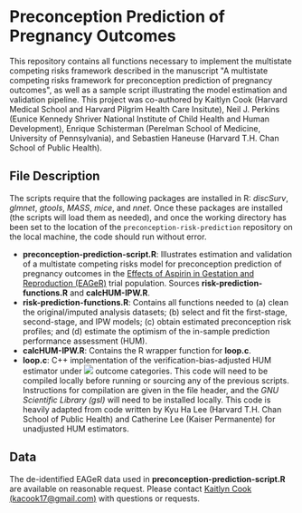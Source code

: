 # Preconception Prediction of Pregnancy Outcomes
This repository contains all functions necessary to implement the multistate competing risks framework described in the manuscript "A multistate competing risks framework for preconception prediction of pregnancy outcomes", as well as a sample script illustrating the model estimation and validation pipeline. This project was co-authored by Kaitlyn Cook (Harvard Medical School and Harvard Pilgrim Health Care Insitute), Neil J. Perkins (Eunice Kennedy Shriver National Institute of Child Health and Human Development), Enrique Schisterman (Perelman School of Medicine, University of Pennsylvania), and Sebastien Haneuse (Harvard T.H. Chan School of Public Health).

## File Description
The scripts require that the following packages are installed in R: *discSurv*, *glmnet*, *gtools*, *MASS*, *mice*, and *nnet*. Once these packages are installed (the scripts will load them as needed), and once the working directory has been set to the location of the `preconception-risk-prediction` repository on the local machine, the code should run without error.
* **preconception-prediction-script.R**: Illustrates estimation and validation of a multistate competing risks model for preconception prediction of pregnancy outcomes in the [Effects of Aspirin in Gestation and Reproduction (EAGeR)](http://www.thelancet.com/journals/lancet/article/PIIS0140-6736(14)60157-4/fulltext) trial population. Sources **risk-prediction-functions.R** and **calcHUM-IPW.R**.
* **risk-prediction-functions.R**: Contains all functions needed to (a) clean the original/imputed analysis datasets; (b) select and fit the first-stage, second-stage, and IPW models; (c) obtain estimated preconception risk profiles; and (d) estimate the optimism of the in-sample prediction performance assessment (HUM).
* **calcHUM-IPW.R**: Contains the R wrapper function for **loop.c**.
* **loop.c**: C++ implementation of the verification-bias-adjusted HUM estimator under <img src="https://render.githubusercontent.com/render/math?math=k = 4"> outcome categories. This code will need to be compiled locally before running or sourcing any of the previous scripts. Instructions for compilation are given in the file header, and the *GNU Scientific Library (gsl)* will need to be installed locally. This code is heavily adapted from code written by Kyu Ha Lee (Harvard T.H. Chan School of Public Health) and Catherine Lee (Kaiser Permanente) for unadjusted HUM estimators.

## Data
The de-identified EAGeR data used in **preconception-prediction-script.R** are available on reasonable request. Please contact [Kaitlyn Cook (kacook17@gmail.com)](mailto:kacook17@gmail.com) with questions or requests.
